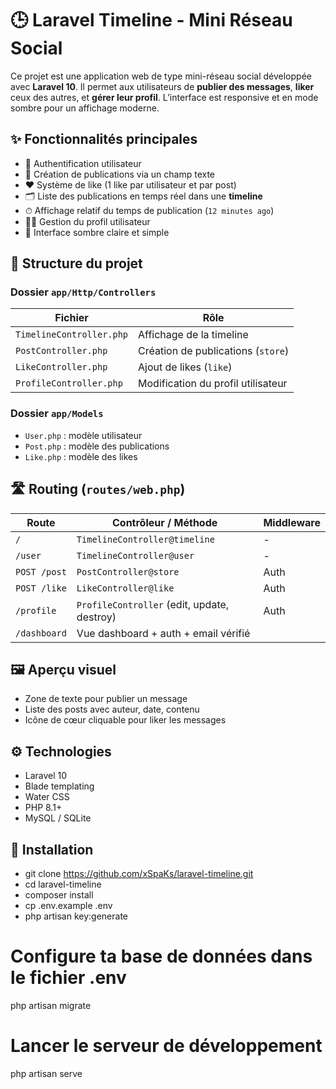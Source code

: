 # 🕒 Laravel Timeline - Mini Réseau Social

Ce projet est une application web de type mini-réseau social développée avec **Laravel 10**. Il permet aux utilisateurs de **publier des messages**, **liker** ceux des autres, et **gérer leur profil**. L’interface est responsive et en mode sombre pour un affichage moderne.



## ✨ Fonctionnalités principales

- 👤 Authentification utilisateur
- 📝 Création de publications via un champ texte
- ❤️ Système de like (1 like par utilisateur et par post)
- 🗂 Liste des publications en temps réel dans une **timeline**
- ⏱ Affichage relatif du temps de publication (`12 minutes ago`)
- 👨‍🔧 Gestion du profil utilisateur
- 🌙 Interface sombre claire et simple



## 📁 Structure du projet

### Dossier `app/Http/Controllers`

| Fichier                  | Rôle                                       |
|--------------------------|--------------------------------------------|
| `TimelineController.php` | Affichage de la timeline                   |
| `PostController.php`     | Création de publications (`store`)         |
| `LikeController.php`     | Ajout de likes (`like`)                    |
| `ProfileController.php`  | Modification du profil utilisateur         |

### Dossier `app/Models`

- `User.php` : modèle utilisateur
- `Post.php` : modèle des publications
- `Like.php` : modèle des likes



## 🛣 Routing (`routes/web.php`)

| Route            | Contrôleur / Méthode   | Middleware         |
|------------------|------------------------|--------------------|
| `/`              | `TimelineController@timeline` | -              |
| `/user`          | `TimelineController@user`     | -              |
| `POST /post`     | `PostController@store`        | Auth            |
| `POST /like`     | `LikeController@like`         | Auth            |
| `/profile`       | `ProfileController` (edit, update, destroy) | Auth |
| `/dashboard`     | Vue dashboard + auth + email vérifié         |



## 🖼 Aperçu visuel


- Zone de texte pour publier un message
- Liste des posts avec auteur, date, contenu
- Icône de cœur cliquable pour liker les messages



## ⚙️ Technologies

- Laravel 10
- Blade templating
- Water CSS
- PHP 8.1+
- MySQL / SQLite
  

## 🚀 Installation

- git clone https://github.com/xSpaKs/laravel-timeline.git
- cd laravel-timeline
- composer install
- cp .env.example .env
- php artisan key:generate

# Configure ta base de données dans le fichier .env
php artisan migrate

# Lancer le serveur de développement
php artisan serve
